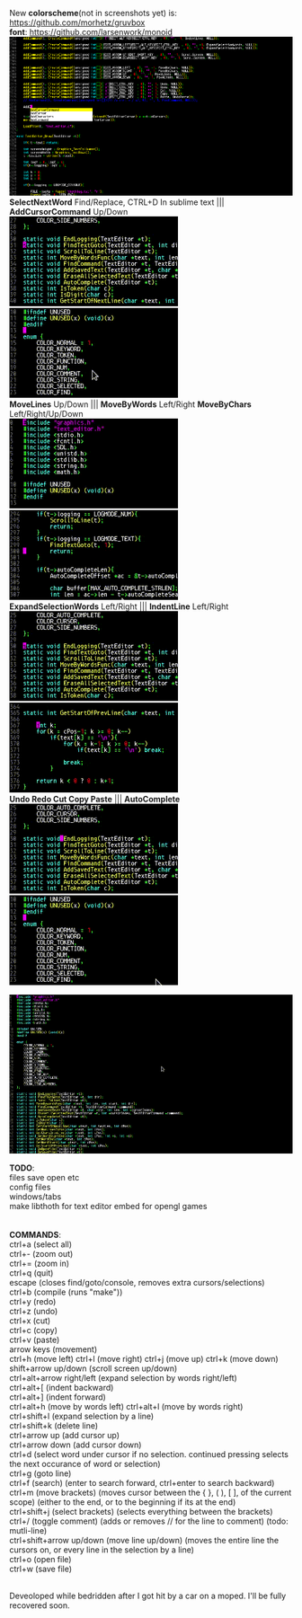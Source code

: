 New <b>colorscheme</b>(not in screenshots yet) is: https://github.com/morhetz/gruvbox<br>
<b>font</b>: https://github.com/larsenwork/monoid<br>
![Screenshot](Screenshots/Screenshot.png)
<br>
    <b>SelectNextWord</b> Find/Replace, CTRL+D In sublime text ||| <b>AddCursorCommand</b> Up/Down<br>
    ![Screenshot](Screenshots/selectcursors.gif) ![Screenshot](Screenshots/cursors.gif)<br>
    <b>MoveLines</b> Up/Down ||| <b>MoveByWords</b> Left/Right <b>MoveByChars</b> Left/Right/Up/Down<br>
    ![Screenshot](Screenshots/movelines.gif)  ![Screenshot](Screenshots/navigation.gif)<br>
    <b>ExpandSelectionWords</b> Left/Right ||| <b>IndentLine</b> Left/Right<br>
   ![Screenshot](Screenshots/selections.gif) ![Screenshot](Screenshots/indenting.gif)<br>
    <b>Undo Redo Cut Copy Paste</b>  ||| <b>AutoComplete</b><br>
    ![Screenshot](Screenshots/undo.gif) ![Screenshot](Screenshots/autocomplete.gif)<br>
    
    
    

![Screenshot](Screenshots/Screenshot.gif)<br>

<b>TODO</b>:<br>
files save open etc<br>
config files<br>
windows/tabs<br>
make libthoth for text editor embed for opengl games<br>
<br>
<br>
<b>COMMANDS</b>:<br>
ctrl+a (select all)<br>
ctrl+- (zoom out)<br>
ctrl+= (zoom in)<br>
ctrl+q (quit)<br>
escape (closes find/goto/console, removes extra cursors/selections)<br>
ctrl+b (compile (runs "make"))<br>
ctrl+y (redo)<br>
ctrl+z (undo)<br>
ctrl+x (cut)<br>
ctrl+c (copy)<br>
ctrl+v (paste)<br>
arrow keys (movement)<br>
ctrl+h (move left) ctrl+l (move right) ctrl+j (move up) ctrl+k (move down)<br>
shift+arrow up/down (scroll screen up/down)<br>
ctrl+alt+arrow right/left (expand selection by words right/left)<br>
ctrl+alt+[ (indent backward) <br>
ctrl+alt+] (indent forward) <br>
ctrl+alt+h (move by words left) ctrl+alt+l (move by words right)<br>
ctrl+shift+l (expand selection by a line)<br>
ctrl+shift+k (delete line)<br>
ctrl+arrow up (add cursor up)<br>
ctrl+arrow down (add cursor down)<br>
ctrl+d (select word under cursor if no selection. continued pressing selects the next occurance of word or selection)<br>
ctrl+g (goto line)<br>
ctrl+f (search) (enter to search forward, ctrl+enter to search backward)<br>
ctrl+m (move brackets) (moves cursor between the { }, ( ), [ ], of the current scope) (either to the end, or to the beginning if its at the end)<br>
ctrl+shift+j (select brackets) (selects everything between the brackets)<br>
ctrl+/ (toggle comment) (adds or removes // for the line to comment) (todo: mutli-line)<br>
ctrl+shift+arrow up/down (move line up/down) (moves the entire line the cursors on, or every line in the selection by a line)<br>
ctrl+o (open file)<br>
ctrl+w (save file)<br>

<br>
Deveoloped while bedridden after I got hit by a car on a moped. I'll be fully recovered soon.
